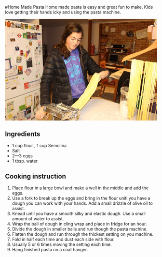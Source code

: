 #Home Made Pasta
Home made pasta is easy and great fun to make.  Kids love getting their hands icky and using the pasta machine.

![Home Made Pasta](images/pasta.jpg)

## Ingredients
- 1 cup flour , 1 cup Semolina
- Salt
- 2—3 eggs
- 1 tbsp.  water

## Cooking instruction
1. Place flour in a large bowl and make a well in the middle and add the eggs.  
1. Use a fork to break up the eggs and bring in the flour unitl you have a dough you can work with your hands.  Add a small drizzle of olive oil to assist.
1. Knead until you have a smooth silky  and elastic dough. Use a small amount of water to assist.
1. Wrap the ball of dough in cling wrap and place in fridge for an hour.
1. Divide the dough in smaller balls and run though the pasta machine.
1. Flatten the dough and run through the thickest setting on you machine. 
1. Fold in half each time and dust each side with flour.
1. Usually 5 or 6 times moving the setting each time. 
1. Hang finished pasta on a coat hanger.



